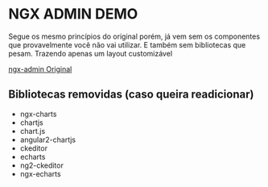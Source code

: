 # NGX ADMIN DEMO

Segue os mesmo princípios do original porém, já vem sem os componentes que provavelmente
você não vai utilizar. E também sem bibliotecas que pesam. Trazendo apenas um layout customizável

[ngx-admin Original](https://github.com/akveo/ngx-admin)

## Bibliotecas removidas (caso queira readicionar)

- ngx-charts
- chartjs
- chart.js
- angular2-chartjs
- ckeditor
- echarts
- ng2-ckeditor
- ngx-echarts

